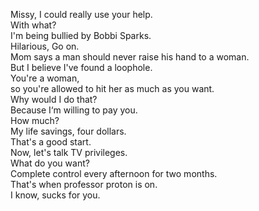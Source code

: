 

Missy, I could really use your help.    
With what?    
I'm being bullied by Bobbi Sparks.    
Hilarious, Go on.    
Mom says a man should never raise his hand to a woman.    
But I believe I've found a loophole.    
You're a woman,     
so you're allowed to hit her as much as you want.    
Why would I do that?    
Because I‘m willing to pay you.    
How much?    
My life savings, four dollars.    
That's a good start.    
Now, let's talk TV privileges.    
What do you want?    
Complete control every afternoon for two months.    
That's when professor proton is on.    
I know, sucks for you.    




